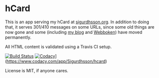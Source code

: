 # hCard

This is an app serving my hCard at [sigurdhsson.org](http://sigurdhsson.org).
In addition to doing that, it serves 301/410 messages on some URLs, since some old things are now gone and some (including [my blog](http://blog.sigurdhsson.org) and [Webboken](http://webboken.github.io)) have moved permanently.

All HTML content is validated using a Travis CI setup.

[![Build Status](https://img.shields.io/travis/urdh/hcard/master.svg)](https://travis-ci.org/urdh/hcard)
[![Codacy](https://img.shields.io/codacy/c54ae6fa8886476a94176e14adff33f3.svg)](https://api.codacy.com/project/badge/Grade/c54ae6fa8886476a94176e14adff33f3)](https://www.codacy.com/app/Sigurdhsson/hcard)

License is MIT, if anyone cares.
